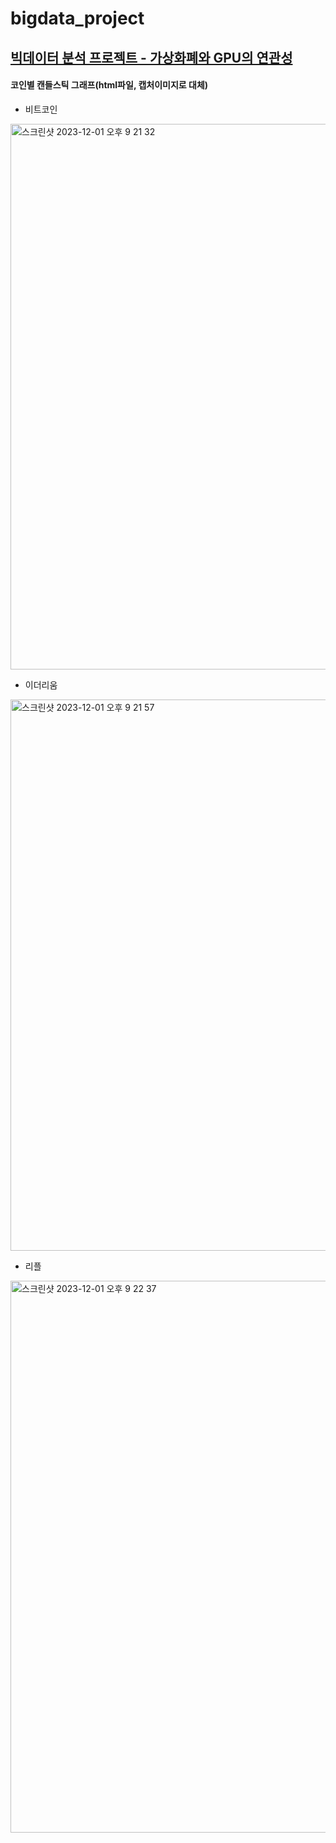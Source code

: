 # **bigdata_project**
[빅데이터 분석 프로젝트 - 가상화폐와 GPU의 연관성](https://github.com/jaemin-i/bigdata_project/blob/main/bigdata_project.ipynb)
---
#### 코인별 캔들스틱 그래프(html파일, 캡처이미지로 대체)  

* 비트코인  

<img width="873" alt="스크린샷 2023-12-01 오후 9 21 32" src="https://github.com/jaemin-i/bigdata_project/assets/113239209/5681fedc-1794-4f08-b2f3-b4cfbbe283fc">  
  
* 이더리움  

<img width="882" alt="스크린샷 2023-12-01 오후 9 21 57" src="https://github.com/jaemin-i/bigdata_project/assets/113239209/ccc1c85e-47a1-4608-8d3c-2dc14f0d0940">

* 리플  

<img width="883" alt="스크린샷 2023-12-01 오후 9 22 37" src="https://github.com/jaemin-i/bigdata_project/assets/113239209/b2d61d9f-56eb-43a2-896c-40c9b77f9d07">
